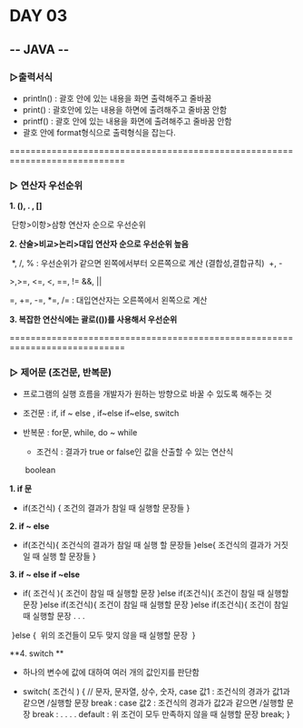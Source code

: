 # DAY 03

## -- JAVA --

### ▷출력서식

- println() : 괄호 안에 있는 내용을 화면 출력해주고 줄바꿈
- print() : 괄호안에 있는 내용을 하면에 출려해주고 줄바꿈 안함
- printf() : 괄호 안에 있는 내용을 화면에 출려해주고 줄바꿈 안함 
- 괄호 안에 format형식으로 출력형식을 잡는다. 

============================================================================

### ▷ 연산자 우선순위

 **1. (), . , []**

​    단항>이항>삼항 연산자 순으로 우선순위

 **2. 산술>비교>논리>대입 연산자 순으로 우선순위 높음** 

​    *, /, %  : 우선순위가 같으면 왼쪽에서부터 오른쪽으로 계산 (결합성,결합규칙)
​    +, -

   \>,>=, <=, <, ==, !=
   &&, ||

   =, +=, -=, *=, /=  : 대입연산자는 오른쪽에서 왼쪽으로 계산

**3. 복잡한 연산식에는 괄로(())를 사용해서 우선순위**

============================================================================

### ▷ 제어문 (조건문, 반복문)

- 프로그램의 실행 흐름을 개발자가 원하는 방향으로 바꿀 수 있도록 해주는 것
- 조건문 : if, if ~ else  , if~else if~else, switch
- 반복문 : for문, while, do ~ while

    * 조건식 : 결과가 true or false인 값을 산출할 수 있는 연산식

    ​                       boolean

 **1. if 문**

- if(조건식) {
  		조건의 결과가 참일 때 실행할 문장들
    	}

 **2. if ~ else** 

- if(조건식){
  		조건식의 결과가 참일 때 실행 할 문장들
    	}else{
    		조건식의 결과가 거짓일 때 실행 할 문장들
    	}

 **3. if ~ else if ~else**

- if( 조건식 ){
  	조건이 참일 때 실행할 문장
  }else if(조건식){
  	조건이 참일 때 실행할 문장
  }else if(조건식){
  	조건이 참일 때 실행할 문장
  }else if(조건식){
  	조건이 참일 때 실행할 문장
  . . . 

​      }else {
​	       위의 조건들이 모두 맞지 않을 때 실행할 문장
​      }

 **4. switch **

- 하나의 변수에 값에 대하여 여러 개의 값인지를 판단함

- switch( 조건식 ) { 	// 문자, 문자열, 상수, 숫자,
  	  case 값1 : 
    	  	조건식의 경과가 값1과 같으면 /실행할 문장
    		break : 
    	case 값2 : 
    	  	조건식의 경과가 값2과 같으면 /실행할 문장
    		break : 
    		. . . .
    	default : 
    		위 조건이 모두 만족하지 않을 때 실행할 문장
    		break;
    	}